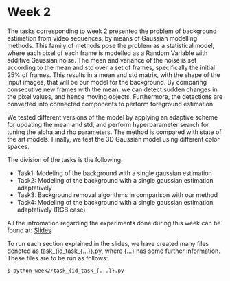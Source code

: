 # Week 2
The tasks corresponding to week 2 presented the problem of background estimation from video sequences, by means of Gaussian modelling methods.
This family of methods pose the problem as a statistical model, where each pixel of each frame is modelled as a Random Variable
with additive Gaussian noise. The mean and variance of the noise is set according to the mean and std over a set of frames, 
specifically the initial 25% of frames. This results in a mean and std matrix, with the shape of the input images, 
that will be our model for the background. By comparing consecutive new frames with the mean, we can detect sudden 
changes in the pixel values, and hence moving objects. Furthermore, the detections are converted into connected components 
to perform foreground estimation.

We tested different versions of the model by applying an adaptive scheme for updating the mean and std, and perform hyperparameter search
for tuning the alpha and rho parameters. The method is compared with state of the art models. Finally, we test the 3D Gaussian model using different color spaces.

The division of the tasks is the following: 
- Task1: Modeling of the background with a single gaussian estimation
- Task2: Modeling of the background with a single gaussian estimation adaptatively
- Task3: Background removal algorithms in comparison with our method
- Task4: Modeling of the background with a single gaussian estimation adaptatively (RGB case)

All the infromation regarding the experiments done during this week can be found at: [Slides](https://docs.google.com/presentation/d/1PknD9ThP7xNblwPMWfg3HDnbSZza3tuVdbl8uXHcQ94/edit?usp=sharing)

To run each section explained in the slides, we have created many files denoted as task_{id_task_{...}}.py, where {...} has some further information. These files are to be run as follows:

```
$ python week2/task_{id_task_{...}}.py
```